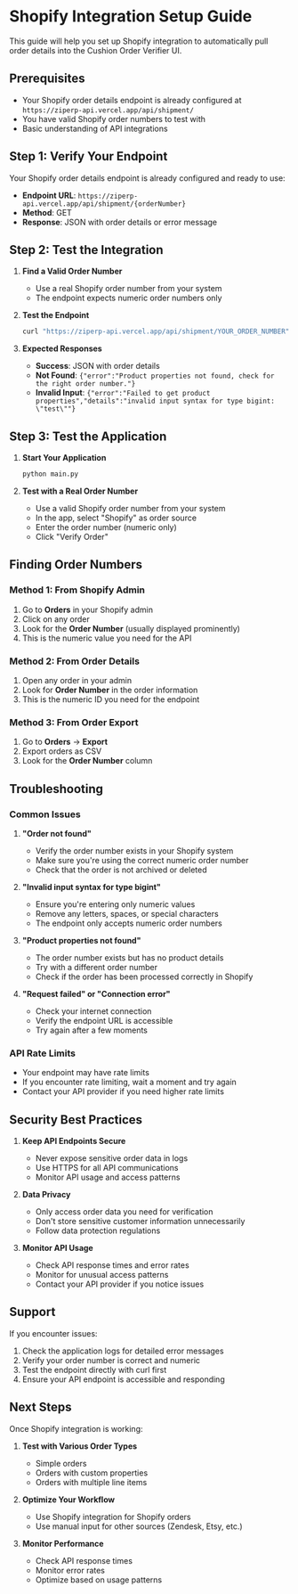 # Shopify Integration Setup Guide

This guide will help you set up Shopify integration to automatically pull order details into the Cushion Order Verifier UI.

## Prerequisites

- Your Shopify order details endpoint is already configured at `https://ziperp-api.vercel.app/api/shipment/`
- You have valid Shopify order numbers to test with
- Basic understanding of API integrations

## Step 1: Verify Your Endpoint

Your Shopify order details endpoint is already configured and ready to use:
- **Endpoint URL**: `https://ziperp-api.vercel.app/api/shipment/{orderNumber}`
- **Method**: GET
- **Response**: JSON with order details or error message

## Step 2: Test the Integration

1. **Find a Valid Order Number**
   - Use a real Shopify order number from your system
   - The endpoint expects numeric order numbers only

2. **Test the Endpoint**
   ```bash
   curl "https://ziperp-api.vercel.app/api/shipment/YOUR_ORDER_NUMBER"
   ```

3. **Expected Responses**
   - **Success**: JSON with order details
   - **Not Found**: `{"error":"Product properties not found, check for the right order number."}`
   - **Invalid Input**: `{"error":"Failed to get product properties","details":"invalid input syntax for type bigint: \"test\""}`

## Step 3: Test the Application

1. **Start Your Application**
   ```bash
   python main.py
   ```

2. **Test with a Real Order Number**
   - Use a valid Shopify order number from your system
   - In the app, select "Shopify" as order source
   - Enter the order number (numeric only)
   - Click "Verify Order"

## Finding Order Numbers

### Method 1: From Shopify Admin
1. Go to **Orders** in your Shopify admin
2. Click on any order
3. Look for the **Order Number** (usually displayed prominently)
4. This is the numeric value you need for the API

### Method 2: From Order Details
1. Open any order in your admin
2. Look for **Order Number** in the order information
3. This is the numeric ID you need for the endpoint

### Method 3: From Order Export
1. Go to **Orders** → **Export**
2. Export orders as CSV
3. Look for the **Order Number** column

## Troubleshooting

### Common Issues

1. **"Order not found"**
   - Verify the order number exists in your Shopify system
   - Make sure you're using the correct numeric order number
   - Check that the order is not archived or deleted

2. **"Invalid input syntax for type bigint"**
   - Ensure you're entering only numeric values
   - Remove any letters, spaces, or special characters
   - The endpoint only accepts numeric order numbers

3. **"Product properties not found"**
   - The order number exists but has no product details
   - Try with a different order number
   - Check if the order has been processed correctly in Shopify

4. **"Request failed" or "Connection error"**
   - Check your internet connection
   - Verify the endpoint URL is accessible
   - Try again after a few moments

### API Rate Limits

- Your endpoint may have rate limits
- If you encounter rate limiting, wait a moment and try again
- Contact your API provider if you need higher rate limits

## Security Best Practices

1. **Keep API Endpoints Secure**
   - Never expose sensitive order data in logs
   - Use HTTPS for all API communications
   - Monitor API usage and access patterns

2. **Data Privacy**
   - Only access order data you need for verification
   - Don't store sensitive customer information unnecessarily
   - Follow data protection regulations

3. **Monitor API Usage**
   - Check API response times and error rates
   - Monitor for unusual access patterns
   - Contact your API provider if you notice issues

## Support

If you encounter issues:

1. Check the application logs for detailed error messages
2. Verify your order number is correct and numeric
3. Test the endpoint directly with curl first
4. Ensure your API endpoint is accessible and responding

## Next Steps

Once Shopify integration is working:

1. **Test with Various Order Types**
   - Simple orders
   - Orders with custom properties
   - Orders with multiple line items

2. **Optimize Your Workflow**
   - Use Shopify integration for Shopify orders
   - Use manual input for other sources (Zendesk, Etsy, etc.)

3. **Monitor Performance**
   - Check API response times
   - Monitor error rates
   - Optimize based on usage patterns

